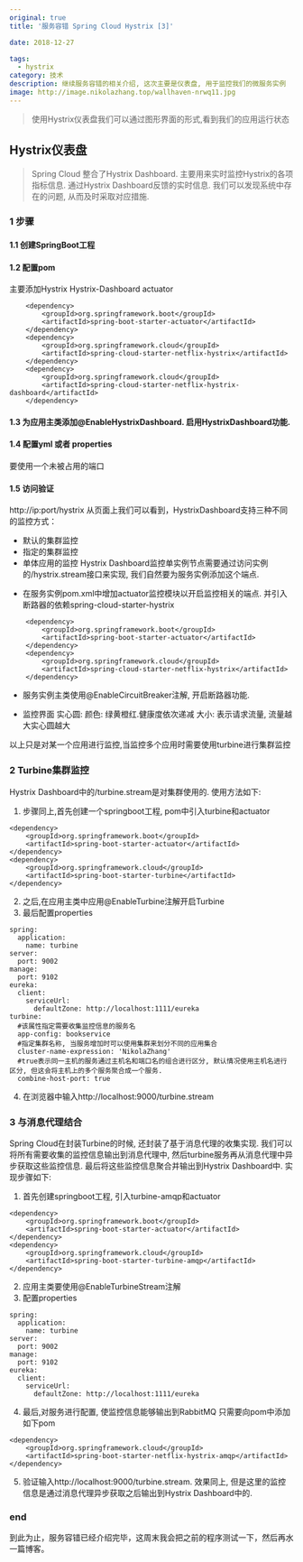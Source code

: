 ```yaml
---
original: true
title: '服务容错 Spring Cloud Hystrix [3]'

date: 2018-12-27

tags: 
  - hystrix
category: 技术
description: 继续服务容错的相关介绍, 这次主要是仪表盘, 用于监控我们的微服务实例
image: http://image.nikolazhang.top/wallhaven-nrwq11.jpg
---
```


> 使用Hystrix仪表盘我们可以通过图形界面的形式,看到我们的应用运行状态

<!--more-->

## Hystrix仪表盘
> Spring Cloud 整合了Hystrix Dashboard. 主要用来实时监控Hystrix的各项指标信息. 通过Hystrix Dashboard反馈的实时信息. 我们可以发现系统中存在的问题, 从而及时采取对应措施.

### 1 步骤
#### 1.1 创建SpringBoot工程
#### 1.2 配置pom
主要添加Hystrix Hystrix-Dashboard actuator
```
    <dependency>
        <groupId>org.springframework.boot</groupId>
        <artifactId>spring-boot-starter-actuator</artifactId>
    </dependency>
    <dependency>
        <groupId>org.springframework.cloud</groupId>
        <artifactId>spring-cloud-starter-netflix-hystrix</artifactId>
    </dependency>
    <dependency>
        <groupId>org.springframework.cloud</groupId>
        <artifactId>spring-cloud-starter-netflix-hystrix-dashboard</artifactId>
    </dependency>
```
#### 1.3 为应用主类添加@EnableHystrixDashboard. 启用HystrixDashboard功能.
#### 1.4 配置yml 或者 properties
要使用一个未被占用的端口
#### 1.5 访问验证
http://ip:port/hystrix
从页面上我们可以看到，HystrixDashboard支持三种不同的监控方式：
+ 默认的集群监控
+ 指定的集群监控
+ 单体应用的监控
Hystrix Dashboard监控单实例节点需要通过访问实例的/hystrix.stream接口来实现, 我们自然要为服务实例添加这个端点.
- 在服务实例pom.xml中增加actuator监控模块以开启监控相关的端点. 并引入断路器的依赖spring-cloud-starter-hystrix
```
    <dependency>
        <groupId>org.springframework.boot</groupId>
        <artifactId>spring-boot-starter-actuator</artifactId>
    </dependency>
    <dependency>
        <groupId>org.springframework.cloud</groupId>
        <artifactId>spring-cloud-starter-netflix-hystrix</artifactId>
    </dependency>
````
- 服务实例主类使用@EnableCircuitBreaker注解, 开启断路器功能.

- 监控界面
实心圆:
  颜色: 绿黄橙红.健康度依次递减
  大小: 表示请求流量, 流量越大实心圆越大

以上只是对某一个应用进行监控,当监控多个应用时需要使用turbine进行集群监控

### 2 Turbine集群监控
 Hystrix Dashboard中的/turbine.stream是对集群使用的. 使用方法如下:
1. 步骤同上,首先创建一个springboot工程, pom中引入turbine和actuator
```
<dependency>
    <groupId>org.springframework.boot</groupId>
    <artifactId>spring-boot-starter-actuator</artifactId>
</dependency>
<dependency>
    <groupId>org.springframework.cloud</groupId>
    <artifactId>spring-boot-starter-turbine</artifactId>
</dependency>
```
2. 之后,在应用主类中应用@EnableTurbine注解开启Turbine
3. 最后配置properties
```
spring:
  application:
    name: turbine
server:
  port: 9002
manage:
  port: 9102
eureka:
  client:
    serviceUrl:
      defaultZone: http://localhost:1111/eureka
turbine:
  #该属性指定需要收集监控信息的服务名
  app-config: bookservice
  #指定集群名称, 当服务增加时可以使用集群来划分不同的应用集合
  cluster-name-expression: 'NikolaZhang'
  #true表示同一主机的服务通过主机名和端口名的组合进行区分, 默认情况使用主机名进行区分, 但这会将主机上的多个服务聚合成一个服务.
  combine-host-port: true
```
4. 在浏览器中输入http://localhost:9000/turbine.stream
### 3 与消息代理结合
Spring Cloud在封装Turbine的时候, 还封装了基于消息代理的收集实现. 我们可以将所有需要收集的监控信息输出到消息代理中, 然后turbine服务再从消息代理中异步获取这些监控信息. 最后将这些监控信息聚合并输出到Hystrix Dashboard中.
实现步骤如下:
1. 首先创建springboot工程, 引入turbine-amqp和actuator
```
<dependency>
    <groupId>org.springframework.boot</groupId>
    <artifactId>spring-boot-starter-actuator</artifactId>
</dependency>
<dependency>
    <groupId>org.springframework.cloud</groupId>
    <artifactId>spring-boot-starter-turbine-amqp</artifactId>
</dependency>

```
2. 应用主类要使用@EnableTurbineStream注解
3. 配置properties
```
spring:
  application:
    name: turbine
server:
  port: 9002
manage:
  port: 9102
eureka:
  client:
    serviceUrl:
      defaultZone: http://localhost:1111/eureka
```
4. 最后,对服务进行配置, 使监控信息能够输出到RabbitMQ
只需要向pom中添加如下pom
```
<dependency>
    <groupId>org.springframework.cloud</groupId>
    <artifactId>spring-boot-starter-netflix-hystrix-amqp</artifactId>
</dependency>
```

5. 验证输入http://localhost:9000/turbine.stream. 效果同上, 但是这里的监控信息是通过消息代理异步获取之后输出到Hystrix Dashboard中的.


### end
到此为止，服务容错已经介绍完毕，这周末我会把之前的程序测试一下，然后再水一篇博客。
